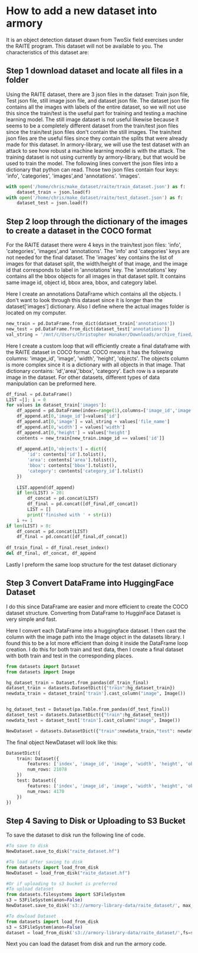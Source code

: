 # How to add a new dataset into armory
It is an object detection dataset drawn from TwoSix field exercises under the RAITE program. This dataset will not be available 
to you. The characteristics of this dataset are:

## Step 1 download dataset and locate all files in a folder

Using the RAITE dataset, there are 3 json files in the dataset: Train json file, Test json file, still image json file, and dataset json file. The dataset json file contains all the images with labels of the entire dataset, so we will not use this since the train/test is the useful part for training and testing a machine learning model. The still image dataset is not useful likewise because it seems to be a completely different dataset from the train/test json files since the train/test json files don't contain the still images. The train/test json files are the useful files since they contain the splits that were already made for this dataset. In armory-library, we will use the test dataset with an attack to see how robust a machine learning model is with the attack. The training dataset is not using currently by armory-library, but that would be used to train the model.  The following lines convert the json files into a dictionary that python can read. Those two json files contain four keys: 'info', 'categories', 'images',and 'annotations'. 'images'.
```python 
with open('/home/chris/make_dataset/raite/train_dataset.json') as f:
    dataset_train = json.load(f)
with open('/home/chris/make_dataset/raite/test_dataset.json') as f:
    dataset_test = json.load(f)
```
## Step 2 loop through the dictionary of the images to create a dataset in the COCO format
For the RAITE dataset there were 4 keys in the train/test json files: 'info', 'categories', 'images',and 'annotations'. The 'info' and 'categories' keys are not needed for the final dataset. The 'images' key contains the list of images for that dataset split, the width/height of that image, and the image id that corresponds to label in 'annotations' key. The 'annotations' key contains all the bbox objects for all images in that dataset split. It contains same image id, object id, bbox area, bbox, and category label.

Here I create an annotations DataFrame which contains all the objects. I don't want to look through this dataset since it is longer than the dataset['images'] dictionary. Also I define where the actual images folder is located on my computer.
```python
new_train = pd.DataFrame.from_dict(dataset_train['annotations']) 
new_test = pd.DataFrame.from_dict(dataset_test['annotations']) 
val_string = '/mnt/c/Users/Christopher Honaker/Downloads/archive_fixed/dataset/frames/'
```

Here I create a custom loop that will efficiently create a final dataframe with the RAITE dataset in COCO format. COCO means it has the following columns: 'image_id', 'image', 'width', 'height', 'objects'. The objects column is more complex since it is a dictionary with all objects in that image. That dictionary contains: 'id','area','bbox', 'category'. Each row is a separate image in the dataset. For other datasets, different types of data manipulation can be preformed here.

```python
df_final = pd.DataFrame()
LIST =[]; i = 0
for values in dataset_train['images']:
    df_append = pd.DataFrame(index=range(1),columns=['image_id','image','width','height','objects'])
    df_append.at[0,'image_id']=values['id']
    df_append.at[0,'image'] = val_string + values['file_name']
    df_append.at[0,'width'] = values['width']
    df_append.at[0,'height'] = values['height']
    contents = new_train[new_train.image_id == values['id']]
    
    df_append.at[0,'objects'] = dict({
        'id': contents['id'].tolist(),
        'area': contents['area'].tolist(),
        'bbox': contents['bbox'].tolist(),
        'category': contents['category_id'].tolist()
    })
    
    LIST.append(df_append)
    if len(LIST) > 20:
        df_concat = pd.concat(LIST)
        df_final = pd.concat([df_final,df_concat])
        LIST = []
        print('finished with ' + str(i))
    i += 1
if len(LIST) > 0:
    df_concat = pd.concat(LIST)
    df_final = pd.concat([df_final,df_concat])
    
df_train_final = df_final.reset_index()
del df_final, df_concat, df_append
```
Lastly I preform the same loop structure for the test dataset dictionary


## Step 3 Convert DataFrame into HuggingFace Dataset
I do this since DataFrame are easier and more efficient to create the COCO dataset structure. Converting from DataFrame to HugginFace Dataset is very simple and fast.

Here I convert each DataFrame into a huggingface dataset. I then cast the column with the image path into the Image object in the datasets library. I found this to be a lot more efficient than doing it inside the DataFrame loop creation. I do this for both train and test data, then I create a final dataset with both train and test in the corresponding places.

```python
from datasets import Dataset
from datasets import Image 

hg_dataset_train = Dataset.from_pandas(df_train_final)
dataset_train = datasets.DatasetDict({"train":hg_dataset_train})
newdata_train = dataset_train['train'].cast_column("image", Image())


hg_dataset_test = Dataset(pa.Table.from_pandas(df_test_final))
dataset_test = datasets.DatasetDict({"train":hg_dataset_test})
newdata_test = dataset_test['train'].cast_column("image", Image())

NewDataset = datasets.DatasetDict({"train":newdata_train,"test": newdata_test})
```

The final object NewDataset will look like this:
```python
DatasetDict({
    train: Dataset({
        features: ['index', 'image_id', 'image', 'width', 'height', 'objects'],
        num_rows: 21078
    })
    test: Dataset({
        features: ['index', 'image_id', 'image', 'width', 'height', 'objects'],
        num_rows: 4170
    })
})
```


## Step 4 Saving to Disk or Uploading to S3 Bucket
To save the dataset to disk run the following line of code.


```python
#To save to disk
NewDataset.save_to_disk("raite_dataset.hf")

#To load after saving to disk
from datasets import load_from_disk
NewDataset = load_from_disk("raite_dataset.hf")

#Or if uploading to s3 bucket is preferred
#To upload dataset
from datasets.filesystems import S3FileSystem
s3 = S3FileSystem(anon=False)
NewDataset.save_to_disk('s3://armory-library-data/raite_dataset/', max_shard_size="1GB",fs=s3)

#To dowload Dataset
from datasets import load_from_disk
s3 = S3FileSystem(anon=False)
dataset = load_from_disk('s3://armory-library-data/raite_dataset/',fs=s3)    
```

Next you can load the dataset from disk and run the armory code.
